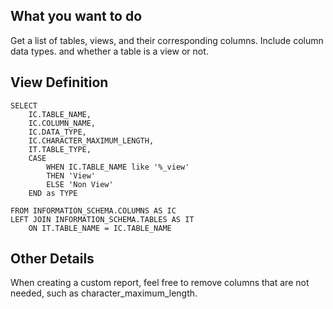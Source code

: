 ## What you want to do

Get a list of tables, views, and their corresponding columns. Include column data types. and whether a table is a view or not.

## View Definition

```
SELECT
    IC.TABLE_NAME,
    IC.COLUMN_NAME,
    IC.DATA_TYPE,
    IC.CHARACTER_MAXIMUM_LENGTH,
    IT.TABLE_TYPE,
    CASE
        WHEN IC.TABLE_NAME like '%_view'
        THEN 'View'
        ELSE 'Non View'
    END as TYPE

FROM INFORMATION_SCHEMA.COLUMNS AS IC
LEFT JOIN INFORMATION_SCHEMA.TABLES AS IT
    ON IT.TABLE_NAME = IC.TABLE_NAME
```

## Other Details

When creating a custom report, feel free to remove columns that are not needed, such as character_maximum_length.
